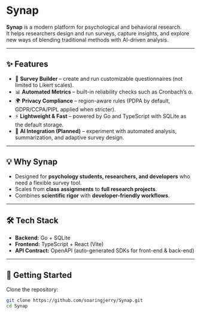 # Synap

**Synap** is a modern platform for psychological and behavioral research.  
It helps researchers design and run surveys, capture insights, and explore new ways of blending traditional methods with AI-driven analysis.  

---

## ✨ Features

- 📝 **Survey Builder** – create and run customizable questionnaires (not limited to Likert scales).  
- 📊 **Automated Metrics** – built-in reliability checks such as Cronbach’s α.  
- 🌍 **Privacy Compliance** – region-aware rules (PDPA by default, GDPR/CCPA/PIPL applied when stricter).  
- ⚡ **Lightweight & Fast** – powered by Go and TypeScript with SQLite as the default storage.  
- 🤖 **AI Integration (Planned)** – experiment with automated analysis, summarization, and adaptive survey design.  

---

## 💡 Why Synap

- Designed for **psychology students, researchers, and developers** who need a flexible survey tool.  
- Scales from **class assignments** to **full research projects**.  
- Combines **scientific rigor** with **developer-friendly workflows**.  

---

## 🛠️ Tech Stack

- **Backend:** Go + SQLite  
- **Frontend:** TypeScript + React (Vite)  
- **API Contract:** OpenAPI (auto-generated SDKs for front-end & back-end)  

---

## 🚀 Getting Started

Clone the repository:

```bash
git clone https://github.com/soaringjerry/Synap.git
cd Synap
